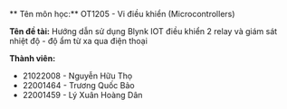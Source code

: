 ** Tên môn học:** OT1205 - Vi điều khiển (Microcontrollers)

**Tên đề tài:** Hướng dẫn sử dụng Blynk IOT điều khiển 2 relay và giám sát nhiệt độ - độ ẩm từ xa qua điện thoại

**Thành viên:**
- 21022008 - Nguyễn Hữu Thọ
- 22001464 - Trương Quốc Bảo
- 22001459 - Lý Xuân Hoàng Dân
